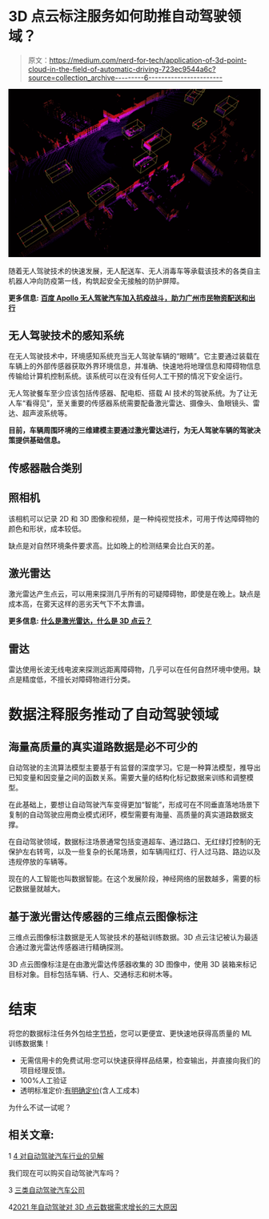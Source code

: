 # 3D 点云标注服务如何助推自动驾驶领域？

> 原文：<https://medium.com/nerd-for-tech/application-of-3d-point-cloud-in-the-field-of-automatic-driving-723ec9544a6c?source=collection_archive---------6----------------------->

![](img/2dec3184d5e727fb5721dfe6b1c7ccef.png)

随着无人驾驶技术的快速发展，无人配送车、无人消毒车等承载该技术的各类自主机器人冲向防疫第一线，构筑起安全无接触的防护屏障。

**更多信息:** [**百度 Apollo 无人驾驶汽车加入抗疫战斗，助力广州市民物资配送和出行**](https://tinyurl.com/tyfat5by)

## 无人驾驶技术的感知系统

在无人驾驶技术中，环境感知系统充当无人驾驶车辆的“眼睛”。它主要通过装载在车辆上的外部传感器获取外界环境信息，并准确、快速地将地理信息和障碍物信息传输给计算机控制系统。该系统可以在没有任何人工干预的情况下安全运行。

无人驾驶餐车至少应该包括传感器、配电柜、搭载 AI 技术的驾驶系统。为了让无人车“看得见”，至关重要的传感器系统需要配备激光雷达、摄像头、鱼眼镜头、雷达、超声波系统等。

**目前，车辆周围环境的三维建模主要通过激光雷达进行，为无人驾驶车辆的驾驶决策提供基础信息。**

## **传感器融合类别**

## 照相机

该相机可以记录 2D 和 3D 图像和视频，是一种纯视觉技术，可用于传达障碍物的颜色和形状，成本较低。

缺点是对自然环境条件要求高。比如晚上的检测结果会比白天的差。

## 激光雷达

激光雷达产生点云，可以用来探测几乎所有的可疑障碍物，即使是在晚上。缺点是成本高，在雾天这样的恶劣天气下不太靠谱。

**更多信息:** [**什么是激光雷达，什么是 3D 点云？**](https://tinyurl.com/w3kav68k)

## 雷达

雷达使用长波无线电波来探测远距离障碍物，几乎可以在任何自然环境中使用。缺点是精度低，不擅长对障碍物进行分类。

# 数据注释服务推动了自动驾驶领域

## 海量高质量的真实道路数据是必不可少的

自动驾驶的主流算法模型主要基于有监督的深度学习。它是一种算法模型，推导出已知变量和因变量之间的函数关系。需要大量的结构化标记数据来训练和调整模型。

在此基础上，要想让自动驾驶汽车变得更加“智能”，形成可在不同垂直落地场景下复制的自动驾驶应用商业模式闭环，模型需要有海量、高质量的真实道路数据支撑。

在自动驾驶领域，数据标注场景通常包括变道超车、通过路口、无红绿灯控制的无保护左右转弯，以及一些复杂的长尾场景，如车辆闯红灯、行人过马路、路边以及违规停放的车辆等。

现在的人工智能也叫数据智能。在这个发展阶段，神经网络的层数越多，需要的标记数据量就越大。

## **基于激光雷达传感器的三维点云图像标注**

三维点云图像标注数据是无人驾驶技术的基础训练数据。3D 点云注记被认为最适合通过激光雷达传感器进行精确探测。

3D 点云图像标注是在由激光雷达传感器收集的 3D 图像中，使用 3D 装箱来标记目标对象。目标包括车辆、行人、交通标志和树木等。

# 结束

将您的数据标注任务外包给[字节桥](https://tinyurl.com/4ckcjf3e)，您可以更便宜、更快速地获得高质量的 ML 训练数据集！

*   无需信用卡的免费试用:您可以快速获得样品结果，检查输出，并直接向我们的项目经理反馈。
*   100%人工验证
*   透明标准定价:[有明确定价](https://www.bytebridge.io/#/?module=price)(含人工成本)

为什么不试一试呢？

## 相关文章:

1 [4 对自动驾驶汽车行业的见解](https://tinyurl.com/yc7c37s4)

我们现在可以购买自动驾驶汽车吗？

3 [三类自动驾驶汽车公司](https://tinyurl.com/zyw8xen6)

4[2021 年自动驾驶对 3D 点云数据需求增长的三大原因](https://tinyurl.com/4t73drh8)